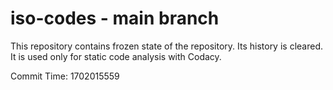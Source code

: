 # iso-codes - main branch

This repository contains frozen state of the repository.
Its history is cleared. It is used only for static code
analysis with Codacy.

Commit Time: 1702015559